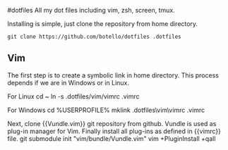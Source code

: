 #dotfiles
All my dot files including vim, zsh, screen, tmux.

Installing is simple, just clone the repository from home directory.

    git clone https://github.com/botello/dotfiles .dotfiles

## Vim
The first step is to create a symbolic link in home directory. This process
depends if we are in Windows or in Linux.

For Linux
    cd ~
    ln -s .dotfiles/vim/vimrc .vimrc

For Windows
    cd %USERPROFILE%
    mklink .dotfiles\vim\vimrc .vimrc

Next, clone {{Vundle.vim}} git repository from github. Vundle is used as
plug-in manager for Vim. Finally install all plug-ins as defined in
{{vimrc}} file.
    git submodule init "vim/bundle/Vundle.vim"
    vim +PluginInstall +qall
